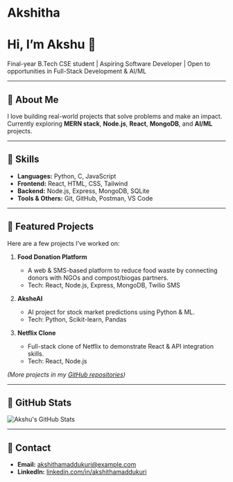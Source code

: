 # Akshitha
# Hi, I’m Akshu 👋

Final-year B.Tech CSE student | Aspiring Software Developer | Open to opportunities in Full-Stack Development & AI/ML  

---

## 🔹 About Me
I love building real-world projects that solve problems and make an impact.  
Currently exploring **MERN stack**, **Node.js**, **React**, **MongoDB**, and **AI/ML** projects.  

---

## 🔹 Skills
- **Languages:** Python, C, JavaScript  
- **Frontend:** React, HTML, CSS, Tailwind  
- **Backend:** Node.js, Express, MongoDB, SQLite  
- **Tools & Others:** Git, GitHub, Postman, VS Code  

---

## 🔹 Featured Projects
Here are a few projects I’ve worked on:

1. **Food Donation Platform**  
   - A web & SMS-based platform to reduce food waste by connecting donors with NGOs and compost/biogas partners.  
   - Tech: React, Node.js, Express, MongoDB, Twilio SMS  

2. **AksheAI**  
   - AI project for stock market predictions using Python & ML.  
   - Tech: Python, Scikit-learn, Pandas  

3. **Netflix Clone**  
   - Full-stack clone of Netflix to demonstrate React & API integration skills.  
   - Tech: React, Node.js  

*(More projects in my [GitHub repositories](https://github.com/Akshitha-524))*

---

## 🔹 GitHub Stats
![Akshu's GitHub Stats](https://github-readme-stats.vercel.app/api?username=Akshitha-524&show_icons=true&theme=radical)

---

## 🔹 Contact
- **Email:** akshithamaddukuri@example.com  
- **LinkedIn:** [linkedin.com/in/akshithamaddukuri](https://linkedin.com/in/akshithamaddukuri)  
